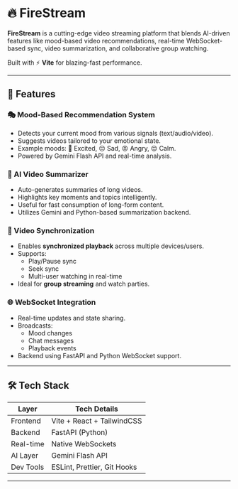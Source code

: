 # 🔥 FireStream

**FireStream** is a cutting-edge video streaming platform that blends AI-driven features like mood-based video recommendations, real-time WebSocket-based sync, video summarization, and collaborative group watching.

Built with ⚡️ **Vite** for blazing-fast performance.

---

## 🚀 Features

### 🎭 Mood-Based Recommendation System
- Detects your current mood from various signals (text/audio/video).
- Suggests videos tailored to your emotional state.
- Example moods: 🎉 Excited, 😔 Sad, 😡 Angry, 😌 Calm.
- Powered by Gemini Flash API and real-time analysis.

### 🧠 AI Video Summarizer
- Auto-generates summaries of long videos.
- Highlights key moments and topics intelligently.
- Useful for fast consumption of long-form content.
- Utilizes Gemini and Python-based summarization backend.

### 🔄 Video Synchronization
- Enables **synchronized playback** across multiple devices/users.
- Supports:
  - Play/Pause sync
  - Seek sync
  - Multi-user watching in real-time
- Ideal for **group streaming** and watch parties.

### 🌐 WebSocket Integration
- Real-time updates and state sharing.
- Broadcasts:
  - Mood changes
  - Chat messages
  - Playback events
- Backend using FastAPI and Python WebSocket support.

---

## 🛠️ Tech Stack

| Layer        | Tech Details                      |
|--------------|-----------------------------------|
| Frontend     | Vite + React + TailwindCSS         |
| Backend      | FastAPI (Python)                   |
| Real-time    | Native WebSockets                  |
| AI Layer     | Gemini Flash API                   |
| Dev Tools    | ESLint, Prettier, Git Hooks |

---


